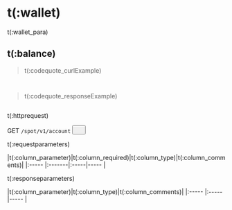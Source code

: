 # t(:wallet)
t(:wallet_para)

## t(:balance)
> t(:codequote_curlExample)

```console
```

```python--pybit

```

> t(:codequote_responseExample)

```javascript

```


<p class="fake_header">t(:httprequest)</p>
GET
<code><span id=svAccount>/spot/v1/account</span></code>
<button class="clipboard_button" data-clipboard-action="copy" data-clipboard-target="#svAccount"><img src="/images/copy_to_clipboard.png" height=15 width=15></img></button>

<p class="fake_header">t(:requestparameters)</p>
|t(:column_parameter)|t(:column_required)|t(:column_type)|t(:column_comments)|
|:----- |:-------|:-----|----- |

<p class="fake_header">t(:responseparameters)</p>
|t(:column_parameter)|t(:column_type)|t(:column_comments)|
|:----- |:-----|----- |

